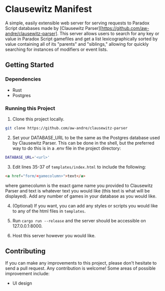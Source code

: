 # Clausewitz Manifest

A simple, easily extensible web server for serving requests to Paradox Script databases made by [Clausewitz Parser][https://github.com/aw-andre/clausewitz-parser].
This server allows users to search for any key or value in Paradox Script gamefiles and get a list lexicographically sorted by value containing all of its "parents" and "siblings," allowing for quickly searching for instances of modifiers or event lists.

## Getting Started

### Dependencies

- Rust
- Postgres

### Running this Project

1. Clone this project locally.

```bash
git clone https://github.com/aw-andre/clausewitz-parser
```

2. Set your DATABASE_URL to be the same as the Postgres database used by Clausewitz Parser. This can be done in the shell, but the preferred way to do this is in a .env file in the project directory:

```bash
DATABASE_URL='<url>'
```

3. Edit lines 35-37 of `templates/index.html` to include the following:

```html
<a href="form/<gamecolumn>">text</a>
```

where gamecolumn is the exact game name you provided to Clausewitz Parser and text is whatever text you would like (this text is what will be displayed). Add any number of games in your database as you would like.

4. (Optional) If you want, you can add any styles or scripts you would like to any of the html files in `templates`.

5. Run `cargo run --release` and the server should be accessible on 127.0.0.1:8000.

6. Host this server however you would like.

## Contributing

If you can make any improvements to this project, please don't hesitate to send a pull request. Any contribution is welcome!
Some areas of possible improvement include:

- UI design
